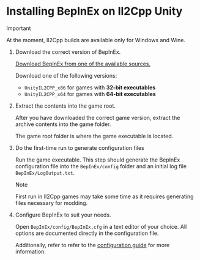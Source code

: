 # Installing BepInEx on Il2Cpp Unity

> [!IMPORTANT]
> At the moment, Il2Cpp builds are available only for Windows and Wine.

1. Download the correct version of BepInEx.

    [Download BepInEx from one of the available sources.](index.md#where-to-download-bepinex)  
    
    Download one of the following versions:
    * `UnityIL2CPP_x86` for games with **32-bit executables**
    * `UnityIL2CPP_x64` for games with **64-bit executables**

2. Extract the contents into the game root.

    After you have downloaded the correct game version, extract the archive contents into the game folder.

    The game root folder is where the game executable is located.

3. Do the first-time run to generate configuration files

    Run the game executable. This step should generate the BepInEx configuration file into the `BepInEx/config` folder and an initial log file `BepInEx/LogOutput.txt`.

    > [!NOTE]
    > First run in Il2Cpp games may take some time as it requires generating files necessary for modding.
    
4. Configure BepInEx to suit your needs. 

   Open `BepInEx/config/BepInEx.cfg` in a text editor of your choice. 
   All options are documented directly in the configuration file.

   Additionally, refer to refer to the [configuration guide](<xref:configuration>) for more information.